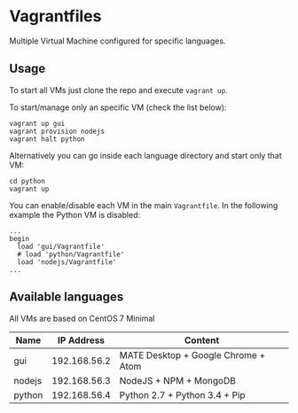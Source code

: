 # Vagrantfiles

Multiple Virtual Machine configured for specific languages.

## Usage
To start all VMs just clone the repo and execute `vagrant up`.

To start/manage only an specific VM (check the list below):
```
vagrant up gui
vagrant provision nodejs
vagrant halt python
```
Alternatively you can go inside each language directory and start only that VM:
```
cd python
vagrant up
```
You can enable/disable each VM in the main `Vagrantfile`. In the following example the Python VM is disabled:
```
...
begin
  load 'gui/Vagrantfile'
  # load 'python/Vagrantfile'
  load 'nodejs/Vagrantfile'
...
```

## Available languages
All VMs are based on CentOS 7 Minimal

| Name   | IP Address   | Content                             |
|--------|--------------|-------------------------------------|
| gui    | 192.168.56.2 | MATE Desktop + Google Chrome + Atom |
| nodejs | 192.168.56.3 | NodeJS + NPM + MongoDB              |
| python | 192.168.56.4 | Python 2.7 + Python 3.4 + Pip       |
